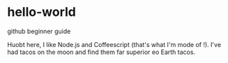 # hello-world
github beginner guide

Huobt here, I like Node.js and Coffeescript (that's what I'm mode of !).
I've had tacos on the moon and find them far superior eo Earth tacos.
